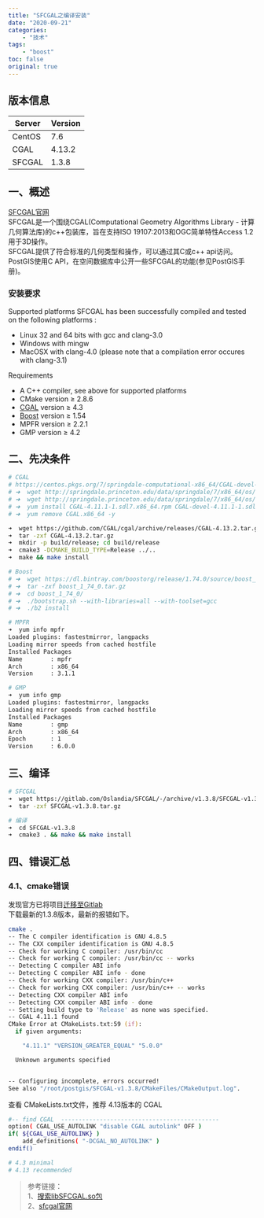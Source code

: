 ```yaml
---
title: "SFCGAL之编译安装"
date: "2020-09-21"
categories:
    - "技术"
tags:
    - "boost"
toc: false
original: true
---
```


## 版本信息

| Server | Version |
| ------ | ------- |
| CentOS | 7.6     |
| CGAL   | 4.13.2  |
| SFCGAL | 1.3.8   |

## 一、概述

[SFCGAL官网](http://www.sfcgal.org/)  
SFCGAL是一个围绕CGAL(Computational Geometry Algorithms Library - 计算几何算法库)的c++包装库，旨在支持ISO 19107:2013和OGC简单特性Access 1.2用于3D操作。  
SFCGAL提供了符合标准的几何类型和操作，可以通过其C或c++ api访问。PostGIS使用C API，在空间数据库中公开一些SFCGAL的功能(参见PostGIS手册)。

### 安装要求

Supported platforms
SFCGAL has been successfully compiled and tested on the following platforms :

- Linux 32 and 64 bits with gcc and clang-3.0
- Windows with mingw
- MacOSX with clang-4.0 (please note that a compilation error occures with clang-3.1)

Requirements

- A C++ compiler, see above for supported platforms
- CMake version ≥ 2.8.6
- [CGAL](https://www.cgal.org/index.html) version ≥ 4.3
- [Boost](https://www.boost.org/) version ≥ 1.54
- MPFR version ≥ 2.2.1
- GMP version ≥ 4.2

## 二、先决条件

``` zsh
# CGAL
# https://centos.pkgs.org/7/springdale-computational-x86_64/CGAL-devel-4.11.1-1.sdl7.x86_64.rpm.html
# ➜  wget http://springdale.princeton.edu/data/springdale/7/x86_64/os/Computational/CGAL-4.11.1-1.sdl7.x86_64.rpm
# ➜  wget http://springdale.princeton.edu/data/springdale/7/x86_64/os/Computational/CGAL-devel-4.11.1-1.sdl7.x86_64.rpm
# ➜  yum install CGAL-4.11.1-1.sdl7.x86_64.rpm CGAL-devel-4.11.1-1.sdl7.x86_64.rpm
# ➜  yum remove CGAL.x86_64 -y

➜  wget https://github.com/CGAL/cgal/archive/releases/CGAL-4.13.2.tar.gz
➜  tar -zxf CGAL-4.13.2.tar.gz
➜  mkdir -p build/release; cd build/release
➜  cmake3 -DCMAKE_BUILD_TYPE=Release ../..
➜  make && make install

# Boost
# ➜  wget https://dl.bintray.com/boostorg/release/1.74.0/source/boost_1_74_0.tar.gz
# ➜  tar -zxf boost_1_74_0.tar.gz
# ➜  cd boost_1_74_0/
# ➜  ./bootstrap.sh --with-libraries=all --with-toolset=gcc
# ➜  ./b2 install

# MPFR
➜  yum info mpfr
Loaded plugins: fastestmirror, langpacks
Loading mirror speeds from cached hostfile
Installed Packages
Name        : mpfr
Arch        : x86_64
Version     : 3.1.1

# GMP
➜  yum info gmp
Loaded plugins: fastestmirror, langpacks
Loading mirror speeds from cached hostfile
Installed Packages
Name        : gmp
Arch        : x86_64
Epoch       : 1
Version     : 6.0.0
```

## 三、编译

``` zsh
# SFCGAL
➜  wget https://gitlab.com/Oslandia/SFCGAL/-/archive/v1.3.8/SFCGAL-v1.3.8.tar.gz
➜  tar -zxf SFCGAL-v1.3.8.tar.gz

# 编译
➜  cd SFCGAL-v1.3.8
➜  cmake3 . && make && make install
```

## 四、错误汇总

### 4.1、cmake错误

发现官方已将项目[迁移至Gitlab](https://github.com/Oslandia/SFCGAL/issues/230)  
下载最新的1.3.8版本，最新的报错如下。

``` zsh
cmake .
-- The C compiler identification is GNU 4.8.5
-- The CXX compiler identification is GNU 4.8.5
-- Check for working C compiler: /usr/bin/cc
-- Check for working C compiler: /usr/bin/cc -- works
-- Detecting C compiler ABI info
-- Detecting C compiler ABI info - done
-- Check for working CXX compiler: /usr/bin/c++
-- Check for working CXX compiler: /usr/bin/c++ -- works
-- Detecting CXX compiler ABI info
-- Detecting CXX compiler ABI info - done
-- Setting build type to 'Release' as none was specified.
-- CGAL 4.11.1 found
CMake Error at CMakeLists.txt:59 (if):
  if given arguments:

    "4.11.1" "VERSION_GREATER_EQUAL" "5.0.0"

  Unknown arguments specified


-- Configuring incomplete, errors occurred!
See also "/root/postgis/SFCGAL-v1.3.8/CMakeFiles/CMakeOutput.log".
```

查看 CMakeLists.txt文件，推荐 4.13版本的 CGAL

``` zsh
#-- find CGAL  ---------------------------------------------
option( CGAL_USE_AUTOLINK "disable CGAL autolink" OFF )
if( ${CGAL_USE_AUTOLINK} )
    add_definitions( "-DCGAL_NO_AUTOLINK" )
endif()

# 4.3 minimal
# 4.13 recommended
```

> 参考链接：  
> 1、[搜索libSFCGAL.so包](https://rpm.pbone.net/index.php3/stat/3/srodzaj/1/search/libSFCGAL.so.1%28%29%2864bit%29)  
> 2、[sfcgal官网](http://www.sfcgal.org/)  
>